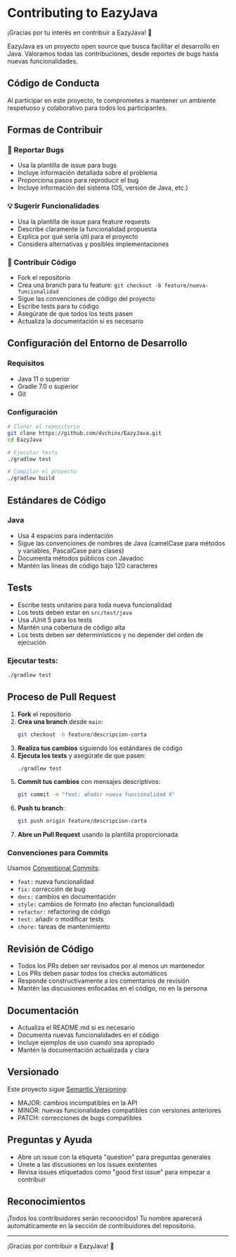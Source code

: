 # Contributing to EazyJava

¡Gracias por tu interés en contribuir a EazyJava! 🎉

EazyJava es un proyecto open source que busca facilitar el desarrollo en Java. Valoramos todas las contribuciones, desde reportes de bugs hasta nuevas funcionalidades.

## Código de Conducta

Al participar en este proyecto, te comprometes a mantener un ambiente respetuoso y colaborativo para todos los participantes.

## Formas de Contribuir

### 🐛 Reportar Bugs
- Usa la plantilla de issue para bugs
- Incluye información detallada sobre el problema
- Proporciona pasos para reproducir el bug
- Incluye información del sistema (OS, versión de Java, etc.)

### 💡 Sugerir Funcionalidades
- Usa la plantilla de issue para feature requests
- Describe claramente la funcionalidad propuesta
- Explica por qué sería útil para el proyecto
- Considera alternativas y posibles implementaciones

### 🔧 Contribuir Código
- Fork el repositorio
- Crea una branch para tu feature: `git checkout -b feature/nueva-funcionalidad`
- Sigue las convenciones de código del proyecto
- Escribe tests para tu código
- Asegúrate de que todos los tests pasen
- Actualiza la documentación si es necesario

## Configuración del Entorno de Desarrollo

### Requisitos
- Java 11 o superior
- Gradle 7.0 o superior
- Git

### Configuración
```bash
# Clonar el repositorio
git clone https://github.com/dvchinx/EazyJava.git
cd EazyJava

# Ejecutar tests
./gradlew test

# Compilar el proyecto
./gradlew build
```

## Estándares de Código

### Java
- Usa 4 espacios para indentación
- Sigue las convenciones de nombres de Java (camelCase para métodos y variables, PascalCase para clases)
- Documenta métodos públicos con Javadoc
- Mantén las líneas de código bajo 120 caracteres

## Tests

- Escribe tests unitarios para toda nueva funcionalidad
- Los tests deben estar en `src/test/java`
- Usa JUnit 5 para los tests
- Mantén una cobertura de código alta
- Los tests deben ser determinísticos y no depender del orden de ejecución

### Ejecutar tests:
```bash
./gradlew test
```

## Proceso de Pull Request

1. **Fork** el repositorio
2. **Crea una branch** desde `main`:
   ```bash
   git checkout -b feature/descripcion-corta
   ```
3. **Realiza tus cambios** siguiendo los estándares de código
4. **Ejecuta los tests** y asegúrate de que pasen:
   ```bash
   ./gradlew test
   ```
5. **Commit tus cambios** con mensajes descriptivos:
   ```bash
   git commit -m "feat: añadir nueva funcionalidad X"
   ```
6. **Push tu branch**:
   ```bash
   git push origin feature/descripcion-corta
   ```
7. **Abre un Pull Request** usando la plantilla proporcionada

### Convenciones para Commits
Usamos [Conventional Commits](https://www.conventionalcommits.org/):

- `feat:` nueva funcionalidad
- `fix:` corrección de bug
- `docs:` cambios en documentación
- `style:` cambios de formato (no afectan funcionalidad)
- `refactor:` refactoring de código
- `test:` añadir o modificar tests
- `chore:` tareas de mantenimiento

## Revisión de Código

- Todos los PRs deben ser revisados por al menos un mantenedor
- Los PRs deben pasar todos los checks automáticos
- Responde constructivamente a los comentarios de revisión
- Mantén las discusiones enfocadas en el código, no en la persona

## Documentación

- Actualiza el README.md si es necesario
- Documenta nuevas funcionalidades en el código
- Incluye ejemplos de uso cuando sea apropiado
- Mantén la documentación actualizada y clara

## Versionado

Este proyecto sigue [Semantic Versioning](https://semver.org/):
- MAJOR: cambios incompatibles en la API
- MINOR: nuevas funcionalidades compatibles con versiones anteriores
- PATCH: correcciones de bugs compatibles

## Preguntas y Ayuda

- Abre un issue con la etiqueta "question" para preguntas generales
- Únete a las discusiones en los issues existentes
- Revisa issues etiquetados como "good first issue" para empezar a contribuir

## Reconocimientos

¡Todos los contribuidores serán reconocidos! Tu nombre aparecerá automáticamente en la sección de contribuidores del repositorio.

---

¡Gracias por contribuir a EazyJava! 🚀